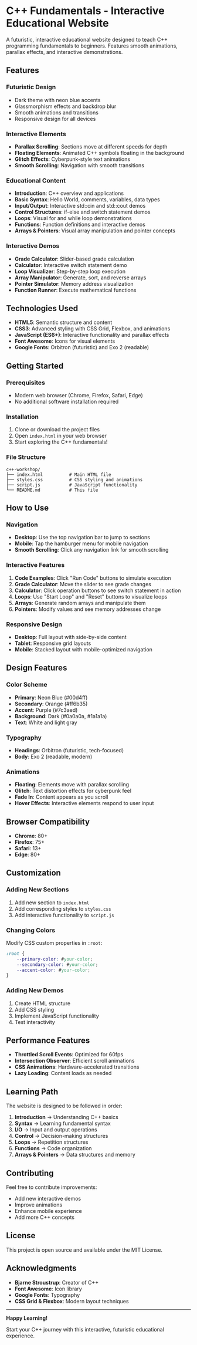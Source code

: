 # C++ Fundamentals - Interactive Educational Website

A futuristic, interactive educational website designed to teach C++ programming fundamentals to beginners. Features smooth animations, parallax effects, and interactive demonstrations.

##  Features

### **Futuristic Design**
- Dark theme with neon blue accents
- Glassmorphism effects and backdrop blur
- Smooth animations and transitions
- Responsive design for all devices

### **Interactive Elements**
- **Parallax Scrolling**: Sections move at different speeds for depth
- **Floating Elements**: Animated C++ symbols floating in the background
- **Glitch Effects**: Cyberpunk-style text animations
- **Smooth Scrolling**: Navigation with smooth transitions

### **Educational Content**
- **Introduction**: C++ overview and applications
- **Basic Syntax**: Hello World, comments, variables, data types
- **Input/Output**: Interactive std::cin and std::cout demos
- **Control Structures**: if-else and switch statement demos
- **Loops**: Visual for and while loop demonstrations
- **Functions**: Function definitions and interactive demos
- **Arrays & Pointers**: Visual array manipulation and pointer concepts

### **Interactive Demos**
- **Grade Calculator**: Slider-based grade calculation
- **Calculator**: Interactive switch statement demo
- **Loop Visualizer**: Step-by-step loop execution
- **Array Manipulator**: Generate, sort, and reverse arrays
- **Pointer Simulator**: Memory address visualization
- **Function Runner**: Execute mathematical functions

## Technologies Used

- **HTML5**: Semantic structure and content
- **CSS3**: Advanced styling with CSS Grid, Flexbox, and animations
- **JavaScript (ES6+)**: Interactive functionality and parallax effects
- **Font Awesome**: Icons for visual elements
- **Google Fonts**: Orbitron (futuristic) and Exo 2 (readable)

## Getting Started

### Prerequisites
- Modern web browser (Chrome, Firefox, Safari, Edge)
- No additional software installation required

### Installation
1. Clone or download the project files
2. Open `index.html` in your web browser
3. Start exploring the C++ fundamentals!

### File Structure
```
c++-workshop/
├── index.html          # Main HTML file
├── styles.css          # CSS styling and animations
├── script.js           # JavaScript functionality
└── README.md           # This file
```

## How to Use

### Navigation
- **Desktop**: Use the top navigation bar to jump to sections
- **Mobile**: Tap the hamburger menu for mobile navigation
- **Smooth Scrolling**: Click any navigation link for smooth scrolling

### Interactive Features
1. **Code Examples**: Click "Run Code" buttons to simulate execution
2. **Grade Calculator**: Move the slider to see grade changes
3. **Calculator**: Click operation buttons to see switch statement in action
4. **Loops**: Use "Start Loop" and "Reset" buttons to visualize loops
5. **Arrays**: Generate random arrays and manipulate them
6. **Pointers**: Modify values and see memory addresses change

### Responsive Design
- **Desktop**: Full layout with side-by-side content
- **Tablet**: Responsive grid layouts
- **Mobile**: Stacked layout with mobile-optimized navigation

## Design Features

### Color Scheme
- **Primary**: Neon Blue (#00d4ff)
- **Secondary**: Orange (#ff6b35)
- **Accent**: Purple (#7c3aed)
- **Background**: Dark (#0a0a0a, #1a1a1a)
- **Text**: White and light gray

### Typography
- **Headings**: Orbitron (futuristic, tech-focused)
- **Body**: Exo 2 (readable, modern)

### Animations
- **Floating**: Elements move with parallax scrolling
- **Glitch**: Text distortion effects for cyberpunk feel
- **Fade In**: Content appears as you scroll
- **Hover Effects**: Interactive elements respond to user input

## Browser Compatibility

- **Chrome**: 80+
- **Firefox**: 75+
- **Safari**: 13+
- **Edge**: 80+

## Customization

### Adding New Sections
1. Add new section to `index.html`
2. Add corresponding styles to `styles.css`
3. Add interactive functionality to `script.js`

### Changing Colors
Modify CSS custom properties in `:root`:
```css
:root {
    --primary-color: #your-color;
    --secondary-color: #your-color;
    --accent-color: #your-color;
}
```

### Adding New Demos
1. Create HTML structure
2. Add CSS styling
3. Implement JavaScript functionality
4. Test interactivity

## Performance Features

- **Throttled Scroll Events**: Optimized for 60fps
- **Intersection Observer**: Efficient scroll animations
- **CSS Animations**: Hardware-accelerated transitions
- **Lazy Loading**: Content loads as needed

## Learning Path

The website is designed to be followed in order:

1. **Introduction** → Understanding C++ basics
2. **Syntax** → Learning fundamental syntax
3. **I/O** → Input and output operations
4. **Control** → Decision-making structures
5. **Loops** → Repetition structures
6. **Functions** → Code organization
7. **Arrays & Pointers** → Data structures and memory

## Contributing

Feel free to contribute improvements:
- Add new interactive demos
- Improve animations
- Enhance mobile experience
- Add more C++ concepts

## License

This project is open source and available under the MIT License.

## Acknowledgments

- **Bjarne Stroustrup**: Creator of C++
- **Font Awesome**: Icon library
- **Google Fonts**: Typography
- **CSS Grid & Flexbox**: Modern layout techniques

---

**Happy Learning!**

Start your C++ journey with this interactive, futuristic educational experience.
